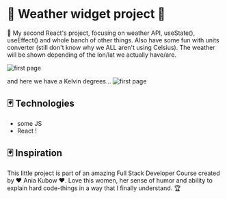# 🦩 Weather widget project 🦩

 🌼 My second React's project, focusing on weather API, useState(), useEffect() and whole banch of other things. Also have some fun with units converter (still don't know why we ALL aren't using Celsius). The weather will be shown depending of the lon/lat we actually have/are. 

![first page](./src/img/screen_1.png)

 and here we have a Kelvin degrees... 
![first page](./src/img/screen_2.png)

## 🃏 Technologies

+ some JS
+  React !

## 🃏 Inspiration
This little project is part of an amazing Full Stack Developer Course created by  ♥ Ania Kubow ♥. Love this women, her sense of humor and ability to explain hard code-things in a way that I finally understand. 🏆
